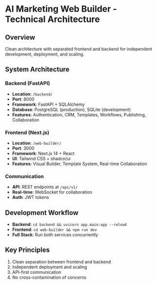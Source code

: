 # AI Marketing Web Builder - Technical Architecture

## Overview
Clean architecture with separated frontend and backend for independent development, deployment, and scaling.

## System Architecture

### Backend (FastAPI)
- **Location**: `/backend/`
- **Port**: 8000
- **Framework**: FastAPI + SQLAlchemy
- **Database**: PostgreSQL (production), SQLite (development)
- **Features**: Authentication, CRM, Templates, Workflows, Publishing, Collaboration

### Frontend (Next.js)
- **Location**: `/web-builder/`
- **Port**: 3000
- **Framework**: Next.js 14 + React
- **UI**: Tailwind CSS + shadcn/ui
- **Features**: Visual Builder, Template System, Real-time Collaboration

### Communication
- **API**: REST endpoints at `/api/v1/`
- **Real-time**: WebSocket for collaboration
- **Auth**: JWT tokens

## Development Workflow
- **Backend**: `cd backend && uvicorn app.main:app --reload`
- **Frontend**: `cd web-builder && npm run dev`
- **Full Stack**: Run both services concurrently

## Key Principles
1. Clean separation between frontend and backend
2. Independent deployment and scaling
3. API-first communication
4. No cross-contamination of concerns